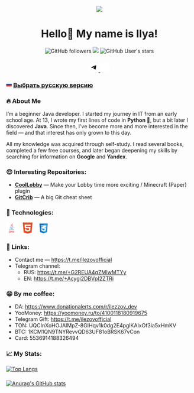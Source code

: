 
<div align="center">
    <img src="https://i.pinimg.com/originals/28/2d/7d/282d7d14a8b622dbff8cc0c43a5539fa.gif">
</div>

<h1 align="center">Hello👋 My name is Ilya!</h1>

<div align="center">
  <img alt="GitHub followers" src="https://img.shields.io/github/followers/ilezzov-code">
  <img src="https://komarev.com/ghpvc/?username=ilezzov-code&color=orange"/>
  <img alt="GitHub User's stars" src="https://img.shields.io/github/stars/ilezzov-code">

</div>

###

<div align="center">
  <a href="https://t.me/ilezovofficial">
    <img src="https://raw.githubusercontent.com/ilezzov-code/ilezzov-code/aa47ccb88cde93b917537af6b2eb1210d2798f49/img/tgWhite.svg" height="25">
  </a>
  <a href="https://vk.com/ilezovofficial">
    <img src="https://raw.githubusercontent.com/ilezzov-code/ilezzov-code/aa47ccb88cde93b917537af6b2eb1210d2798f49/img/vkWhite.svg" height="25">
  </a>
</div>

### <img src = "img/flags/ru.svg" width=15px>  [Выбрать русскую версию](languages/README_RU.md)

### 🔥 About Me

I’m a beginner Java developer. I started my journey in IT from an early school age. At 13, I wrote my first lines of code in **Python 🐍**, but a bit later I discovered **Java**. Since then, I've become more and more interested in the field — and that interest has only grown to this day.

All my knowledge was acquired through self-study. I read several books, completed a few free courses, and later began deepening my skills by searching for information on **Google** and **Yandex**.

### 😍 Interesting Repositories:

- **[CoolLobby](https://github.com/ilezzov-code/CoolLobby)** — Make your Lobby time more exciting / Minecraft (Paper) plugin
- **[GitCrib](https://github.com/ilezzov-code/GitCrib)** — A big Git cheat sheet

### 👾 Technologies:

<div>
  <img src="https://raw.githubusercontent.com/ilezzov-code/ilezzov-code/514922e3eb0d599db87d600c87db9ad33c72ff4b/img/java.svg" height="30">
  <img width="5">
  <img src="https://raw.githubusercontent.com/ilezzov-code/ilezzov-code/514922e3eb0d599db87d600c87db9ad33c72ff4b/img/html5.svg" height="30">
  <img width="5">
  <img src="https://raw.githubusercontent.com/ilezzov-code/ilezzov-code/514922e3eb0d599db87d600c87db9ad33c72ff4b/img/css.svg" height="30">
</div>

### 💼 Links:
* Contact me — https://t.me/ilezovofficial
* Telegram channel:
  * RUS: https://t.me/+G2REUA4qZMIwMTYy
  * EN: https://t.me/+Acygi2DBVpI2ZTRi

### 😁 By me coffee:
* DA: https://www.donationalerts.com/r/ilezzov_dev
* YooMoney: https://yoomoney.ru/to/4100118180919675
* Telegram Gift: https://t.me/ilezovofficial
* TON: UQCInXoHOJAlMpZ-8GIHqv1k0dg2E4pglKAIxOf3ia5xHmKV
* BTC: 1KCM1QN9TNYRevvQD63UF81oBRSK67vCon
* Card: 5536914188326494

### 📈 My Stats:
[![Top Langs](https://github-readme-stats.vercel.app/api/top-langs/?username=ilezzov-code&layout=compact)](https://github.com/anuraghazra/github-readme-stats)

###

[![Anurag's GitHub stats](https://github-readme-stats.vercel.app/api?username=ilezzov-code)](https://github.com/anuraghazra/github-readme-stats)